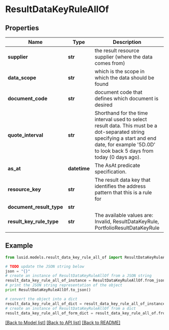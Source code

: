 # ResultDataKeyRuleAllOf


## Properties
Name | Type | Description | Notes
------------ | ------------- | ------------- | -------------
**supplier** | **str** | the result resource supplier (where the data comes from) | 
**data_scope** | **str** | which is the scope in which the data should be found | 
**document_code** | **str** | document code that defines which document is desired | 
**quote_interval** | **str** | Shorthand for the time interval used to select result data. This must be a dot-separated string              specifying a start and end date, for example &#39;5D.0D&#39; to look back 5 days from today (0 days ago). | [optional] 
**as_at** | **datetime** | The AsAt predicate specification. | [optional] 
**resource_key** | **str** | The result data key that identifies the address pattern that this is a rule for | 
**document_result_type** | **str** |  | 
**result_key_rule_type** | **str** | The available values are: Invalid, ResultDataKeyRule, PortfolioResultDataKeyRule | 

## Example

```python
from lusid.models.result_data_key_rule_all_of import ResultDataKeyRuleAllOf

# TODO update the JSON string below
json = "{}"
# create an instance of ResultDataKeyRuleAllOf from a JSON string
result_data_key_rule_all_of_instance = ResultDataKeyRuleAllOf.from_json(json)
# print the JSON string representation of the object
print ResultDataKeyRuleAllOf.to_json()

# convert the object into a dict
result_data_key_rule_all_of_dict = result_data_key_rule_all_of_instance.to_dict()
# create an instance of ResultDataKeyRuleAllOf from a dict
result_data_key_rule_all_of_form_dict = result_data_key_rule_all_of.from_dict(result_data_key_rule_all_of_dict)
```
[[Back to Model list]](../README.md#documentation-for-models) [[Back to API list]](../README.md#documentation-for-api-endpoints) [[Back to README]](../README.md)


